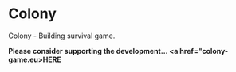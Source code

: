 # Colony
Colony - Building survival game.

<b>Please consider supporting the development... <a href="colony-game.eu>HERE</a></b>
